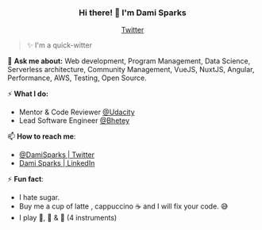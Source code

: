 <h3 align="center">Hi there! 👋  I'm Dami Sparks</h3>
<p align="center">
  <a href="https://twitter.com/DamiSparks">Twitter</a>
</p>

> ✨ I'm a quick-witter


💬 **Ask me about:** Web development, Program Management, Data Science, Serverless architecture, Community Management, VueJS, NuxtJS, Angular, Performance, AWS, Testing, Open Source.

⚡️ **What I do:**

- Mentor & Code Reviewer [@Udacity](https://www.udacity.com/)
- Lead Software Engineer [@Bhetey](http://bhetey.com/)

📫 **How to reach me**:

- [@DamiSparks | Twitter](https://twitter.com/DamiSparks)
- [Dami Sparks | LinkedIn](https://www.linkedin.com/in/damisparks)

⚡ **Fun fact**:

- I hate sugar.
- Buy me a cup of latte , cappuccino ☕️ and I will fix your code. 😅
- I play 🎸, 🥁 & 🎤 (4 instruments)
<!--
**damisparks/damisparks** is a ✨ _special_ ✨ repository because its `README.md` (this file) appears on your GitHub profile.

Here are some ideas to get you started:

- 🔭 I’m currently working on ...
- 🌱 I’m currently learning ...
- 👯 I’m looking to collaborate on ...
- 🤔 I’m looking for help with ...
- 💬 Ask me about ...
- 📫 How to reach me: ...
- 😄 Pronouns: ...
- ⚡ Fun fact: ...
-->
